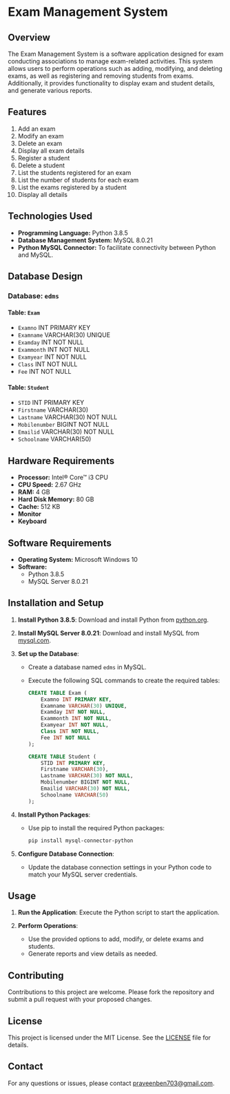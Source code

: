 # Exam Management System

## Overview

The Exam Management System is a software application designed for exam conducting associations to manage exam-related activities. This system allows users to perform operations such as adding, modifying, and deleting exams, as well as registering and removing students from exams. Additionally, it provides functionality to display exam and student details, and generate various reports.

## Features

1. Add an exam
2. Modify an exam
3. Delete an exam
4. Display all exam details
5. Register a student
6. Delete a student
7. List the students registered for an exam
8. List the number of students for each exam
9. List the exams registered by a student
10. Display all details

## Technologies Used

- **Programming Language:** Python 3.8.5
- **Database Management System:** MySQL 8.0.21
- **Python MySQL Connector:** To facilitate connectivity between Python and MySQL.

## Database Design

### Database: `edms`

#### Table: `Exam`
- `Examno` INT PRIMARY KEY
- `Examname` VARCHAR(30) UNIQUE
- `Examday` INT NOT NULL
- `Exammonth` INT NOT NULL
- `Examyear` INT NOT NULL
- `Class` INT NOT NULL
- `Fee` INT NOT NULL

#### Table: `Student`
- `STID` INT PRIMARY KEY
- `Firstname` VARCHAR(30)
- `Lastname` VARCHAR(30) NOT NULL
- `Mobilenumber` BIGINT NOT NULL
- `Emailid` VARCHAR(30) NOT NULL
- `Schoolname` VARCHAR(50)

## Hardware Requirements

- **Processor:** Intel® Core™ i3 CPU
- **CPU Speed:** 2.67 GHz
- **RAM:** 4 GB
- **Hard Disk Memory:** 80 GB
- **Cache:** 512 KB
- **Monitor**
- **Keyboard**

## Software Requirements

- **Operating System:** Microsoft Windows 10
- **Software:** 
  - Python 3.8.5
  - MySQL Server 8.0.21

## Installation and Setup

1. **Install Python 3.8.5**: Download and install Python from [python.org](https://www.python.org/downloads/).

2. **Install MySQL Server 8.0.21**: Download and install MySQL from [mysql.com](https://dev.mysql.com/downloads/mysql/).

3. **Set up the Database**:
   - Create a database named `edms` in MySQL.
   - Execute the following SQL commands to create the required tables:

     ```sql
     CREATE TABLE Exam (
         Examno INT PRIMARY KEY,
         Examname VARCHAR(30) UNIQUE,
         Examday INT NOT NULL,
         Exammonth INT NOT NULL,
         Examyear INT NOT NULL,
         Class INT NOT NULL,
         Fee INT NOT NULL
     );

     CREATE TABLE Student (
         STID INT PRIMARY KEY,
         Firstname VARCHAR(30),
         Lastname VARCHAR(30) NOT NULL,
         Mobilenumber BIGINT NOT NULL,
         Emailid VARCHAR(30) NOT NULL,
         Schoolname VARCHAR(50)
     );
     ```

4. **Install Python Packages**:
   - Use pip to install the required Python packages:
     ```bash
     pip install mysql-connector-python
     ```

5. **Configure Database Connection**:
   - Update the database connection settings in your Python code to match your MySQL server credentials.

## Usage

1. **Run the Application**: Execute the Python script to start the application.

2. **Perform Operations**:
   - Use the provided options to add, modify, or delete exams and students.
   - Generate reports and view details as needed.

## Contributing

Contributions to this project are welcome. Please fork the repository and submit a pull request with your proposed changes.

## License

This project is licensed under the MIT License. See the [LICENSE](LICENSE) file for details.

## Contact

For any questions or issues, please contact [praveenben703@gmail.com](praveenben703@gmail.com).

